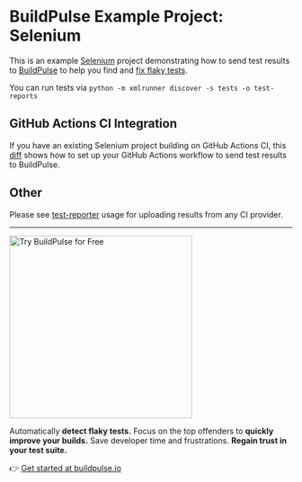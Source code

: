 # BuildPulse Example Project: Selenium

This is an example [Selenium](https://www.selenium.dev/) project demonstrating how to send test results to [BuildPulse](https://buildpulse.io) to help you find and [fix flaky tests](https://buildpulse.io/products/flaky-tests).

You can run tests via `python -m xmlrunner discover -s tests -o test-reports`

## GitHub Actions CI Integration

If you have an existing Selenium project building on GitHub Actions CI, this [diff](https://github.com/buildpulse/buildpulse-example-selenium/commit/b2f8cec7c2da6eac0d46b87ca3271471d63fd163) shows how to set up your GitHub Actions workflow to send test results to BuildPulse.

## Other
Please see [test-reporter](https://github.com/buildpulse/test-reporter) usage for uploading results from any CI provider. 

---

<p>
  <a href="https://buildpulse.io?utm_source=github.com&utm_campaign=example-repositories&utm_content=selenium-button">
    <img width="325" title="Automatically detect flaky Selenium tests with BuildPulse" alt="Try BuildPulse for Free" src="https://user-images.githubusercontent.com/2988/86935247-9f059b80-c10a-11ea-9579-575b357e70d6.png">
  </a>
</p>

Automatically **detect flaky tests.** Focus on the top offenders to **quickly improve your builds.** Save developer time and frustrations. **Regain trust in your test suite.**

👉 [Get started at buildpulse.io](https://buildpulse.io?utm_source=github.com&utm_campaign=example-repositories&utm_content=selenium-text-link)

